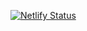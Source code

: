 [![Netlify Status](https://api.netlify.com/api/v1/badges/6b395157-1011-493f-8700-3ce81251c9f9/deploy-status)](https://app.netlify.com/projects/cashycat/deploys)

